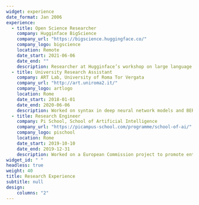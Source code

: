 ```yaml
---
widget: experience
date_format: Jan 2006
experience:
  - title: Open Science Researcher
    company: Hugginface BigScience
    company_url: "https://bigscience.huggingface.co/"
    company_logo: bigscience
    location: Remote
    date_start: 2021-06-06
    date_end: ""
    description: Researcher at Hugginface’s workshop on large language models. Worked in the prompt-engineering working group on zero-shot generalization. Two publications.
  - title: University Research Assistant
    company: ART Lab, University of Roma Tor Vergata 
    company_url: "http://art.uniroma2.it/"
    company_logo: artlogo
    location: Rome
    date_start: 2018-01-01
    date_end: 2020-06-06
    description: Worked on syntax in deep neural network models and BERT-based NLP models.
  - title: Research Engineer
    company: Pi School, School of Artificial Intelligence 
    company_url: "https://picampus-school.com/programme/school-of-ai/"
    company_logo: pischool
    location: Rome
    date_start: 2019-10-10
    date_end: 2019-12-31
    description: Worked on a European Commission project to promote entrepreneurship and tech transfer in the R&D area (“Started Project”)  via NLP-based tools.
widget_id: " "
headless: true
weight: 40
title: Research Experience
subtitle: null
design:
    columns: "2"
---
```

